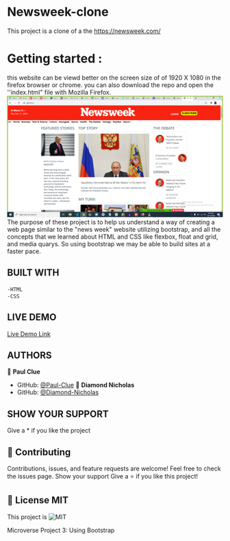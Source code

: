 # Newsweek-clone
This project is a clone of a the https://newsweek.com/
# Getting started :
this website can be viewd better on the screen size of of 1920 X 1080 in the firefox browser or chrome.
you can also download the repo and open the ''index.html" file with Mozilla Firefox.
![screenshot](img/newsweek.PNG)
The purpose of these project is to help us understand a way of creating a web page similar to the "news week" website
utilizing bootstrap, and all the concepts that we learned about HTML and CSS like
flexbox, float and grid, and media quarys. So using bootstrap we may be able to build sites at a faster pace.
## BUILT WITH
    -HTML
    -CSS
## LIVE DEMO
[Live Demo Link](https://diamond-nicholas.github.io/Newsweek-clone/)
## AUTHORS
👤 **Paul Clue**
- GitHub: [@Paul-Clue](https://github.com/Paul-Clue/)
👤 **Diamond Nicholas**
- GitHub: [@Diamond-Nicholas](https://github.com/diamond-nicholas/Newsweek-clone/)  

## SHOW YOUR SUPPORT
Give a \* if you like the project
## 🤝 Contributing
Contributions, issues, and feature requests are welcome!
Feel free to check the issues page. Show your support
Give a ⭐️ if you like this project!
## 📝 License MIT
This project is ![MIT](https://github.com/diamond-nicholas/Newsweek-clone/blob/main/LICENSE)

Microverse Project 3: Using Bootstrap
